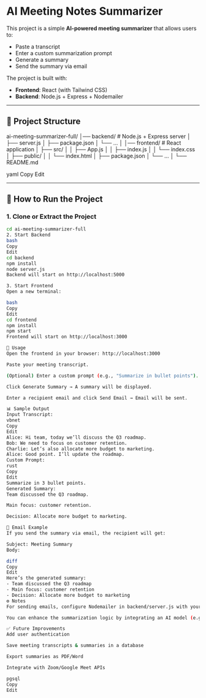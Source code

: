 # AI Meeting Notes Summarizer

This project is a simple **AI-powered meeting summarizer** that allows users to:
- Paste a transcript
- Enter a custom summarization prompt
- Generate a summary
- Send the summary via email

The project is built with:
- **Frontend**: React (with Tailwind CSS)
- **Backend**: Node.js + Express + Nodemailer

---

## 📂 Project Structure

ai-meeting-summarizer-full/
│── backend/ # Node.js + Express server
│ ├── server.js
│ ├── package.json
│ └── ...
│
│── frontend/ # React application
│ ├── src/
│ │ ├── App.js
│ │ ├── index.js
│ │ └── index.css
│ ├── public/
│ │ └── index.html
│ ├── package.json
│ └── ...
│
└── README.md

yaml
Copy
Edit

---

## 🚀 How to Run the Project

### 1. Clone or Extract the Project
```bash
cd ai-meeting-summarizer-full
2. Start Backend
bash
Copy
Edit
cd backend
npm install
node server.js
Backend will start on http://localhost:5000

3. Start Frontend
Open a new terminal:

bash
Copy
Edit
cd frontend
npm install
npm start
Frontend will start on http://localhost:3000

📝 Usage
Open the frontend in your browser: http://localhost:3000

Paste your meeting transcript.

(Optional) Enter a custom prompt (e.g., "Summarize in bullet points").

Click Generate Summary → A summary will be displayed.

Enter a recipient email and click Send Email → Email will be sent.

📊 Sample Output
Input Transcript:
vbnet
Copy
Edit
Alice: Hi team, today we’ll discuss the Q3 roadmap.
Bob: We need to focus on customer retention.
Charlie: Let’s also allocate more budget to marketing.
Alice: Good point. I’ll update the roadmap.
Custom Prompt:
rust
Copy
Edit
Summarize in 3 bullet points.
Generated Summary:
Team discussed the Q3 roadmap.

Main focus: customer retention.

Decision: Allocate more budget to marketing.

📧 Email Example
If you send the summary via email, the recipient will get:

Subject: Meeting Summary
Body:

diff
Copy
Edit
Here’s the generated summary:
- Team discussed the Q3 roadmap
- Main focus: customer retention
- Decision: Allocate more budget to marketing
⚙️ Notes
For sending emails, configure Nodemailer in backend/server.js with your Gmail SMTP or another service.

You can enhance the summarization logic by integrating an AI model (e.g., OpenAI API).

✅ Future Improvements
Add user authentication

Save meeting transcripts & summaries in a database

Export summaries as PDF/Word

Integrate with Zoom/Google Meet APIs

pgsql
Copy
Edit
